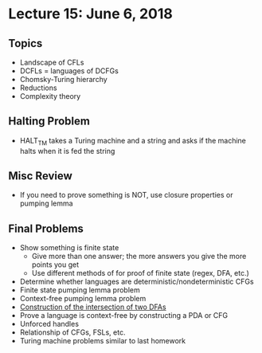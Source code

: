 # Lecture 15: June 6, 2018
## Topics
* Landscape of CFLs
* DCFLs = languages of DCFGs
* Chomsky-Turing hierarchy
* Reductions
* Complexity theory
## Halting Problem
* HALT<sub>TM</sub> takes a Turing machine and a string and asks if the machine halts when it is fed the string
## Misc Review 
* If you need to prove something is NOT, use closure properties or pumping lemma
## Final Problems
* Show something is finite state
  * Give more than one answer; the more answers you give the more points you get
  * Use different methods of for proof of finite state (regex, DFA, etc.)
* Determine whether languages are deterministic/nondeterministic CFGs
* Finite state pumping lemma problem
* Context-free pumping lemma problem
* [Construction of the intersection of two DFAs](https://www.youtube.com/watch?v=WYmd2FxYkaI)
* Prove a language is context-free by constructing a PDA or CFG
* Unforced handles
* Relationship of CFGs, FSLs, etc.
* Turing machine problems similar to last homework
